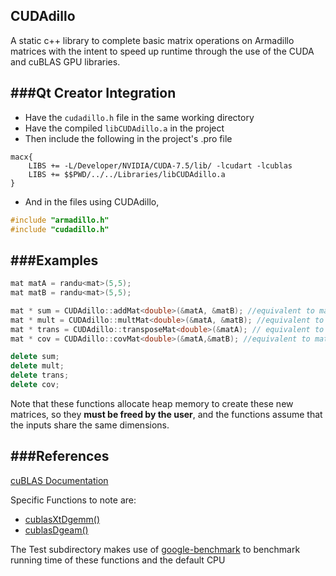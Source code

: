 ## CUDAdillo

A static c++ library to complete basic matrix operations on Armadillo matrices with the intent to speed up runtime through the use of the CUDA and cuBLAS GPU libraries.

###Qt Creator Integration
-----
- Have the `cudadillo.h` file in the same working directory
- Have the compiled `libCUDAdillo.a` in the project
- Then include the following in the project's .pro file

```
macx{
    LIBS += -L/Developer/NVIDIA/CUDA-7.5/lib/ -lcudart -lcublas
    LIBS += $$PWD/../../Libraries/libCUDAdillo.a
}
```

- And in the files using CUDAdillo,
```cpp
#include "armadillo.h"
#include "cudadillo.h"
```

###Examples
-----
```cpp
mat matA = randu<mat>(5,5);
mat matB = randu<mat>(5,5);

mat * sum = CUDAdillo::addMat<double>(&matA, &matB); //equivalent to matA + matB
mat * mult = CUDAdillo::multMat<double>(&matA, &matB); //equivalent to matA * matB
mat * trans = CUDAdillo::transposeMat<double>(&matA); // equivalent to matA.t()
mat * cov = CUDAdillo::covMat<double>(&matA,&matB); //equivalent to matA * matB.t()

delete sum;
delete mult;
delete trans;
delete cov;
```

Note that these functions allocate heap memory to create these new matrices, so they **must be freed by the user**, and the functions assume that the inputs share the same dimensions.

###References
-----
[cuBLAS Documentation](http://docs.nvidia.com/cuda/cublas/index.html)

Specific Functions to note are:

- [cublasXtDgemm()](http://docs.nvidia.com/cuda/cublas/index.html#cublasxt_gemm)
- [cublasDgeam()](http://docs.nvidia.com/cuda/cublas/index.html#cublas-lt-t-gt-geam)

The Test subdirectory makes use of [google-benchmark](https://github.com/google/benchmark) to benchmark running time of these functions and the default CPU 

